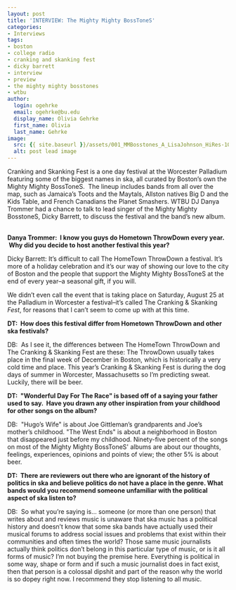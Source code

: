 ```yaml
---
layout: post
title: 'INTERVIEW: The Mighty Mighty BossToneS'
categories:
- Interviews
tags:
- boston
- college radio
- cranking and skanking fest
- dicky barrett
- interview
- preview
- the mighty mighty bosstones
- wtbu
author:
  login: ogehrke
  email: ogehrke@bu.edu
  display_name: Olivia Gehrke
  first_name: Olivia
  last_name: Gehrke
image:
  src: {{ site.baseurl }}/assets/001_MMBosstones_A_LisaJohnson_HiRes-1024x715.jpg
  alt: post lead image
---
```


Cranking and Skanking Fest is a one day festival at the Worcester Palladium featuring some of the biggest names in ska, all curated by Boston’s own the Mighty Mighty BossToneS.  The lineup includes bands from all over the map, such as Jamaica’s Toots and the Maytals, Allston natives Big D and the Kids Table, and French Canadians the Planet Smashers. WTBU DJ Danya Trommer had a chance to talk to lead singer of the Mighty Mighty BosstoneS, Dicky Barrett, to discuss the festival and the band’s new album.  

**Danya Trommer:  I know you guys do Hometown ThrowDown every year.  Why did you decide to host another festival this year?**

Dicky Barrett: It’s difficult to call The HomeTown ThrowDown a festival. It’s more of a holiday celebration and it’s our way of showing our love to the city of Boston and the people that support the Mighty Mighty BossToneS at the end of every year–a seasonal gift, if you will.

We didn’t even call the event that is taking place on Saturday, August 25 at the Palladium in Worcester a festival–it’s called The Cranking & Skanking _Fest_, for reasons that I can’t seem to come up with at this time.

**DT:  How does this festival differ from Hometown ThrowDown and other ska festivals?**

DB:  As I see it, the differences between The HomeTown ThrowDown and The Cranking & Skanking Fest are these: The ThrowDown usually takes place in the final week of December in Boston, which is historically a very cold time and place. This year’s Cranking & Skanking Fest is during the dog days of summer in Worcester, Massachusetts so I’m predicting sweat. Luckily, there will be beer.

**DT:  "Wonderful Day For The Race" is based off of a saying your father used to say.  Have you drawn any other inspiration from your childhood for other songs on the album?**

DB:  "Hugo’s Wife" is about Joe Gittleman’s grandparents and Joe’s mother’s childhood. "The West Ends" is about a neighborhood in Boston that disappeared just before my childhood. Ninety-five percent of the songs on most of the Mighty Mighty BossToneS' albums are about our thoughts, feelings, experiences, opinions and points of view; the other 5% is about beer.

**DT:  There are reviewers out there who are ignorant of the history of politics in ska and believe politics do not have a place in the genre. What bands would you recommend someone unfamiliar with the political aspect of ska listen to?**

DB:  So what you’re saying is... someone (or more than one person) that writes about and reviews music is unaware that ska music has a political history and doesn’t know that some ska bands have actually used their musical forums to address social issues and problems that exist within their communities and often times the world? Those same music journalists actually think politics don’t belong in this particular type of music, or is it all forms of music? I’m not buying the premise here. Everything is political in some way, shape or form and if such a music journalist does in fact exist, then that person is a colossal dipshit and part of the reason why the world is so dopey right now. I recommend they stop listening to all music.